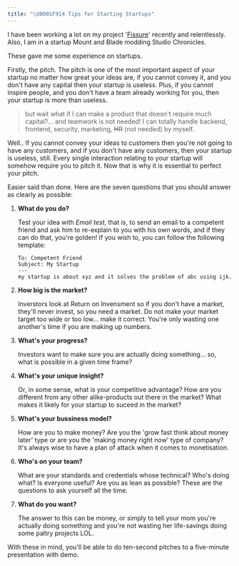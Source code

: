 ```yaml
---
title: "\U0001F914 Tips for Starting Startups"
---
```


I have been working a lot on my project '[Fissure](http://fissure1.misasky.com)' recently and relentlessly. Also, I am in a startup Mount and Blade modding Studio Chronicles. 

These gave me some experience on startups.

Firstly, the pitch. The pitch is one of the most important aspect of your startup no matter how great your ideas are, if you cannot convey it, and you don't have any capital then your startup is useless. Plus, if you cannot inspire people, and you don't have a team already working for you, then your startup is more than useless.

> but wait what if I can make a product that doesn't require much capital?... and teamwork is not needed! I can totally handle backend, frontend, security, marketing, ~~HR~~ (not needed) by myself.

Well.. If you cannot convey your ideas to customers then you're not going to have any customers, and if you don't have any customers, then your startup is useless, still. Every single interaction relating to your startup will somehow require you to pitch it. Now that is why it is essential to perfect your pitch. 

Easier said than done. Here are the seven questions that you should answer as clearly as possible:

1. **What do you do?**

    Test your idea with *Email test*, that is, to send an email to a competent friend and ask him to re-explain to you with his own words, and if they can do that, you're golden! If you wish to, you can follow the following template:

    ```
    To: Competent Friend
    Subject: My Startup
    ---
    my startup is about xyz and it solves the problem of abc using ijk.
    ```

2. **How big is the market?**

    Inverstors look at Return on Invensment so if you don't have a market, they'll never invest, so you need a market. Do not make your market target too wide or too low... make it correct. You're only wasting one another's time if you are making up numbers.

3. **What's your progress?**

    Investors want to make sure you are actually doing something... so, what is possible in a given time frame?

4. **What's your unique insight?**

    Or, in some sense, what is your competitive advantage? How are you different from any other alike-products out there in the market? What makes it likely for your startup to suceed in the market?

5. **What's your bussiness model?**

    How are you to make money? Are you the 'grow fast think about money later' type or are you the 'making money right now' type of company? It's always wise to have a plan of attack when it comes to monetisation.

6. **Who's on your team?**

    What are your standards and credentials whose technical? Who's doing what? Is everyone useful? Are you as lean as possible? These are the questions to ask yourself all the time.

7. **What do you want?**

    The answer to this can be money, or simply to tell your mom you're actually doing something and you're not wasting her life-savings doing some paltry projects LOL.

With these in mind, you'll be able to do ten-second pitches to a five-minute presentation with demo. 
